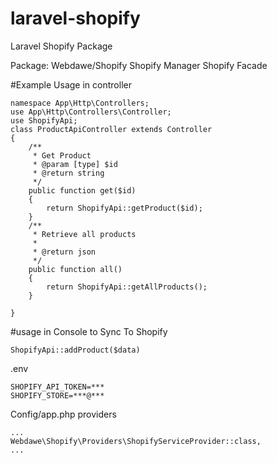 # laravel-shopify
Laravel Shopify Package

Package: Webdawe/Shopify
Shopify Manager
Shopify Facade

#Example Usage in controller
```
namespace App\Http\Controllers;
use App\Http\Controllers\Controller;
use ShopifyApi;
class ProductApiController extends Controller
{
    /**
     * Get Product
     * @param [type] $id
     * @return string
     */
    public function get($id)
    {
        return ShopifyApi::getProduct($id);
    }
    /**
     * Retrieve all products
     *
     * @return json
     */
    public function all()
    {
        return ShopifyApi::getAllProducts();
    }
    
}
```
#usage in Console to Sync To Shopify
```
ShopifyApi::addProduct($data)
```
.env 
```
SHOPIFY_API_TOKEN=***
SHOPIFY_STORE=***@***
```
Config/app.php providers
```
...   
Webdawe\Shopify\Providers\ShopifyServiceProvider::class,
...
```

